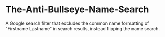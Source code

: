# The-Anti-Bullseye-Name-Search
A Google search filter that excludes the common name formatting of "Firstname Lastname" in search results, instead flipping the name search.
